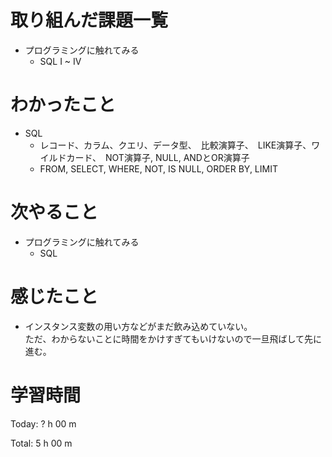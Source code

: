 # 取り組んだ課題一覧
- プログラミングに触れてみる
  - SQL I ~ IV

# わかったこと
- SQL 
  - レコード、カラム、クエリ、データ型、　比較演算子、　LIKE演算子、ワイルドカード、　NOT演算子, NULL, ANDとOR演算子
  - FROM, SELECT, WHERE, NOT, IS NULL, ORDER BY, LIMIT

# 次やること
- プログラミングに触れてみる
  - SQL

# 感じたこと  
- インスタンス変数の用い方などがまだ飲み込めていない。  
  ただ、わからないことに時間をかけすぎてもいけないので一旦飛ばして先に進む。

# 学習時間
Today: ? h 00 m

Total: 5 h 00 m
